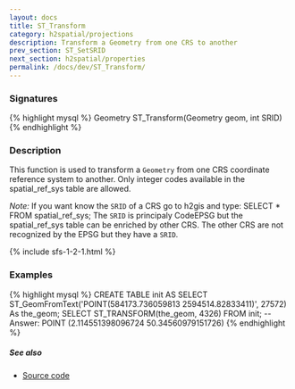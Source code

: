 ```yaml
---
layout: docs
title: ST_Transform
category: h2spatial/projections
description: Transform a Geometry from one CRS to another
prev_section: ST_SetSRID
next_section: h2spatial/properties
permalink: /docs/dev/ST_Transform/
---
```


### Signatures

{% highlight mysql %}
Geometry ST_Transform(Geometry geom, int SRID)
{% endhighlight %}

### Description

This function is used to transform a `Geometry` from one CRS coordinate reference system to another.
Only integer codes available in the spatial_ref_sys table are allowed.

*Note:* If you want know the `SRID` of a CRS go to h2gis and type: SELECT * FROM spatial_ref_sys;
The `SRID` is principaly CodeEPSG but the spatial_ref_sys table can be enriched by other CRS.
The other CRS are not recognized by the EPSG but they have a `SRID`.

{% include sfs-1-2-1.html %}

### Examples

{% highlight mysql %}
CREATE TABLE init AS SELECT 
    ST_GeomFromText('POINT(584173.736059813 2594514.82833411)',
    27572) As the_geom;
SELECT ST_TRANSFORM(the_geom, 4326) FROM init;
-- Answer: POINT (2.114551398096724 50.34560979151726)
{% endhighlight %}

##### See also

* <a href="https://github.com/irstv/H2GIS/blob/master/h2spatial/src/main/java/org/h2gis/h2spatial/internal/function/spatial/crs/ST_Transform.java" target="_blank">Source code</a>
